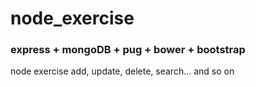 # node_exercise
### express + mongoDB + pug + bower + bootstrap
node exercise add, update, delete, search... and so on
